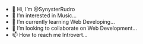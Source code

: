 - 👋 Hi, I’m @SynysterRudro
- 👀 I’m interested in Music...
- 🌱 I’m currently learning Web Developing...
- 💞️ I’m looking to collaborate on Web Development...
- 📫 How to reach me Introvert...

<!---
SynysterRudro/SynysterRudro is a ✨ special ✨ repository because its `README.md` (this file) appears on your GitHub profile.
You can click the Preview link to take a look at your changes.
--->

